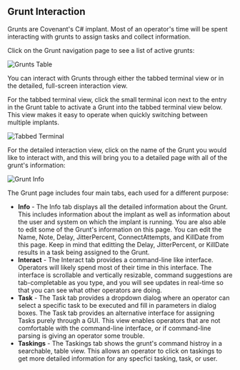 ## Grunt Interaction

Grunts are Covenant's C# implant. Most of an operator's time will be spent interacting with grunts to assign tasks and collect information.

Click on the Grunt navigation page to see a list of active grunts:

![Grunts Table](https://github.com/cobbr/Covenant/wiki/images/covenant-gui-grunts.png)

You can interact with Grunts through either the tabbed terminal view or in the detailed, full-screen interaction view.

For the tabbed terminal view, click the small terminal icon next to the entry in the Grunt table to activate a Grunt into the tabbed terminal view below. This view makes it easy to operate when quickly switching between multiple implants.

![Tabbed Terminal](https://github.com/cobbr/Covenant/wiki/images/covenant-gui-grunts-tabbed.png)

For the detailed interaction view, click on the name of the Grunt you would like to interact with, and this will bring you to a detailed page with all of the grunt's information:

![Grunt Info](https://github.com/cobbr/Covenant/wiki/images/covenant-gui-gruntinfo.png)

The Grunt page includes four main tabs, each used for a different purpose:

* **Info** - The Info tab displays all the detailed information about the Grunt. This includes information about the implant as well as information about the user and system on which the implant is running. You are also able to edit some of the Grunt's information on this page. You can edit the Name, Note, Delay, JitterPercent, ConnectAttempts, and KillDate from this page. Keep in mind that editting the Delay, JitterPercent, or KillDate results in a task being assigned to the Grunt.
* **Interact** - The Interact tab provides a command-line like interface. Operators will likely spend most of their time in this interface. The interface is scrollable and vertically resizable, command suggestions are tab-completable as you type, and you will see updates in real-time so that you can see what other operators are doing.
* **Task** - The Task tab provides a dropdown dialog where an operator can select a specific task to be executed and fill in parameters in dialog boxes. The Task tab provides an alternative interface for assigning Tasks purely through a GUI. This view enables operators that are not comfortable with the command-line interface, or if command-line parsing is giving an operator some trouble.
* **Taskings** - The Taskings tab shows the grunt's command histroy in a searchable, table view. This allows an operator to click on taskings to get more detailed information for any specfici tasking, task, or user.